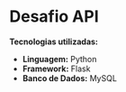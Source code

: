 # Desafio API

**Tecnologias utilizadas:**  
-  **Linguagem:** Python  
-  **Framework:** Flask  
-  **Banco de Dados:** MySQL 
